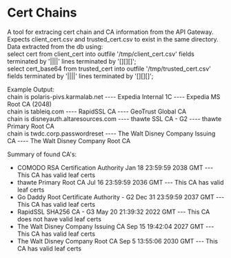 # Cert Chains
 
A tool for extracing cert chain and CA information from the API Gateway.  
Expects client_cert.csv and trusted_cert.csv to exist in the same directory.  
Data extracted from the db using:  
select cert from client_cert into outfile '/tmp/client_cert.csv' fields terminated by '||||' lines terminated by '[][][]';  
select cert_base64 from trusted_cert into outfile '/tmp/trusted_cert.csv' fields terminated by '||||' lines terminated by '[][][]';  

Example Output:  
chain is polaris-pivs.karmalab.net ---- Expedia Internal 1C ---- Expedia MS Root CA (2048)  
chain is tableiq.com ---- RapidSSL CA ---- GeoTrust Global CA   
chain is disneyauth.altaresources.com ---- thawte SSL CA - G2 ---- thawte Primary Root CA  
chain is twdc.corp.passwordreset ---- The Walt Disney Company Issuing CA ---- The Walt Disney Company Root CA  

Summary of found CA's:  
- COMODO RSA Certification Authority Jan 18 23:59:59 2038 GMT --- This CA has valid leaf certs  
- thawte Primary Root CA Jul 16 23:59:59 2036 GMT --- This CA has valid leaf certs  
- Go Daddy Root Certificate Authority - G2 Dec 31 23:59:59 2037 GMT --- This CA has valid leaf certs  
- RapidSSL SHA256 CA - G3 May 20 21:39:32 2022 GMT --- This CA does not have valid leaf certs  
- The Walt Disney Company Issuing CA Sep 15 19:42:04 2027 GMT --- This CA has valid leaf certs  
- The Walt Disney Company Root CA Sep  5 13:55:06 2030 GMT --- This CA has valid leaf certs  
